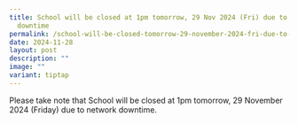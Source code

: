 ```yaml
---
title: School will be closed at 1pm tomorrow, 29 Nov 2024 (Fri) due to network
  downtime
permalink: /school-will-be-closed-tomorrow-29-november-2024-fri-due-to-network-downtime/
date: 2024-11-28
layout: post
description: ""
image: ""
variant: tiptap
---
```

<p>Please take note that School will be closed at 1pm tomorrow, 29 November
2024 (Friday) due to network downtime.</p>